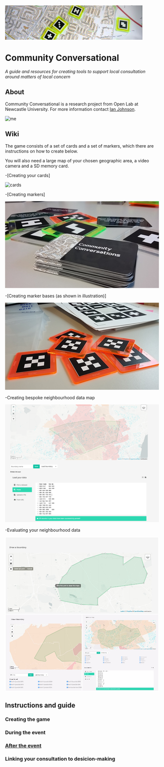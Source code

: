 ![image](https://github.com/JohnsonPublic/ambit/blob/master/cropped-p1230474.jpg)

# Community Conversational
_A guide and resources for creating tools to support local consultation around matters of local concern_

 
## About
Community Conversational is a research project from Open Lab at Newcastle University. For more information contact [Ian Johnson](mailto:i.g.johnson1@newcastle.ac.uk).

![me](https://github.com/JohnsonPublic/ambit/blob/master/P1220477.JPG) 

## Wiki
The game consists of a set of cards and a set of markers, which there are instructions on how to create below.

You will also need a large map of your chosen geographic area, a video camera and a SD memory card.

-[Creating your cards]

![cards](http://ww2.ambitenergy.com/images/uploads/Wind_SolarEnergy-Spark.jpg)

-[Creating markers]

![markers](https://github.com/JohnsonPublic/ambit/blob/master/20160408_120142.jpg)

-[Creating marker bases (as shown in illustration)]

![marker base](https://github.com/JohnsonPublic/ambit/blob/master/20160407_160450.jpg)

-Creating bespoke neighbourhood data map

![Uploading media](https://github.com/JohnsonPublic/ambit/blob/master/add_own_data_figure5.png)

-Evaluating your neighbourhood data

![Evaluating your neighbourhood data](https://github.com/JohnsonPublic/ambit/blob/master/CHI%202018%20Fig%203%204%205_anon.jpg) 


## Instructions and guide

### Creating the game 

### During the event

### [After the event](https://communityconversational.wordpress.com/2017/10/25/featured-content/)

### Linking your consultation to desicion-making
